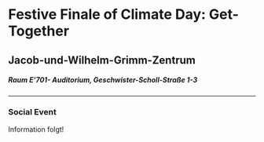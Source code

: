 # Festive Finale of Climate Day: Get-Together  
## Jacob-und-Wilhelm-Grimm-Zentrum
#####  Raum E'701- Auditorium, Geschwister-Scholl-Straße 1-3
---
### Social Event
Information folgt!